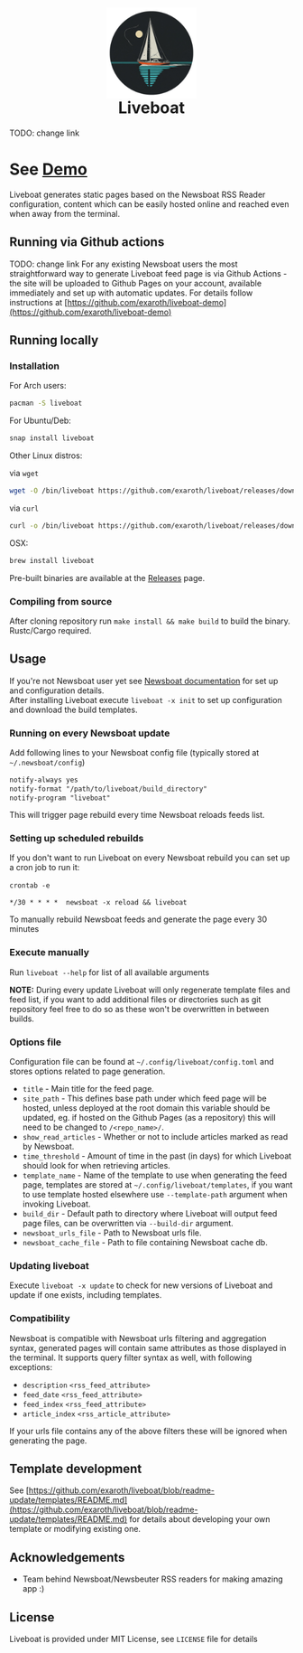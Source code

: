 <h1 align="center">
<img align="center" width="160" height="160" src="logo.png" alt="Liveboat"><br/>
Liveboat
</h1>
TODO: change link
<h1>See <a href="https://konrad.website/liveboat-demo" target="_blank">Demo</a></h1>

Liveboat generates static pages based on the Newsboat RSS Reader configuration, content which can be easily hosted online and reached even when away from the terminal.

## Running via Github actions
TODO: change link
For any existing Newsboat users the most straightforward way to generate Liveboat feed page is via Github Actions - the site will be uploaded to Github Pages on your account, available immediately and set up with automatic updates.
For details follow instructions at [https://github.com/exaroth/liveboat-demo](https://github.com/exaroth/liveboat-demo)

## Running locally

### Installation

For Arch users:

``` sh
pacman -S liveboat
```

For Ubuntu/Deb:

``` sh
snap install liveboat
```
Other Linux distros:

via `wget`

``` sh
wget -O /bin/liveboat https://github.com/exaroth/liveboat/releases/download/stable/liveboat-musl
```

via `curl`
``` sh
curl -o /bin/liveboat https://github.com/exaroth/liveboat/releases/download/stable/liveboat-musl
```

OSX:

``` sh
brew install liveboat
```

Pre-built binaries are available at the [Releases](https://github.com/exaroth/liveboat/releases/tag/stable) page.

### Compiling from source

After cloning repository run `make install && make build` to build the binary. Rustc/Cargo required.

## Usage

If you're not Newsboat user yet see [Newsboat documentation](https://newsboat.org/releases/2.10.2/docs/newsboat.html) for set up and configuration details.
<br/>
After installing Liveboat execute `liveboat -x init` to set up configuration and download the build templates.

### Running on every Newsboat update

Add following lines to your Newsboat config file (typically stored at `~/.newsboat/config`)

```
notify-always yes
notify-format "/path/to/liveboat/build_directory"
notify-program "liveboat"
```
This will trigger page rebuild every time Newsboat reloads feeds list.

###  Setting up scheduled rebuilds

If you don't want to run Liveboat on every Newsboat rebuild you can set up a cron job to run it:

`crontab -e`

```
*/30 * * * *  newsboat -x reload && liveboat
```

To manually rebuild Newsboat feeds and generate the page every 30 minutes

### Execute manually

Run `liveboat --help` for list of all available arguments

__NOTE:__ During every update Liveboat will only regenerate template files and feed list, if you want to add additional files or directories such as git repository feel free to do so as these won't be overwritten in between builds.

### Options file

Configuration file can be found at `~/.config/liveboat/config.toml` and stores options related to page generation.

- `title` - Main title for the feed page.
- `site_path` - This defines base path under which feed page will be hosted, unless deployed at the root domain this variable should be updated, eg. if hosted on the Github Pages (as a repository) this will need to be changed to `/<repo_name>/`.
- `show_read_articles` - Whether or not to include articles marked as read by Newsboat.
- `time_threshold` - Amount of time in the past (in days) for which Liveboat should look for when retrieving articles. 
- `template_name` - Name of the template to use when generating the feed page, templates are stored at `~/.config/liveboat/templates`, if you want to use template hosted elsewhere use `--template-path` argument when invoking Liveboat.
- `build_dir` - Default path to directory where Liveboat will output feed page files, can be overwritten via `--build-dir` argument.
- `newsboat_urls_file` - Path to Newsboat urls file.
- `newsboat_cache_file` - Path to file containing Newsboat cache db.

### Updating liveboat

Execute `liveboat -x update` to check for new versions of Liveboat and update if one exists, including templates.

### Compatibility

Newsboat is compatible with Newsboat urls filtering and aggregation syntax, generated pages will contain same attributes as those displayed in the terminal. It supports query filter syntax as well, with following exceptions:
- `description` `<rss_feed_attribute>`
- `feed_date` `<rss_feed_attribute>`
- `feed_index` `<rss_feed_attribute>`
- `article_index` `<rss_article_attribute>`

If your urls file contains any of the above filters these will be ignored when generating the page. 

## Template development

See [https://github.com/exaroth/liveboat/blob/readme-update/templates/README.md](https://github.com/exaroth/liveboat/blob/readme-update/templates/README.md) for details about developing your own template or modifying existing one.

## Acknowledgements
- Team behind Newsboat/Newsbeuter RSS readers for making amazing app :)
 
## License
Liveboat is provided under MIT License, see `LICENSE` file for details
